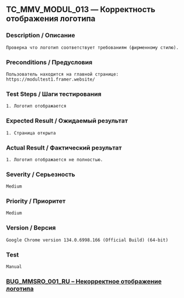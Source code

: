 ## TC_MMV_MODUL_013 — Корректность отображения логотипа

### Description / Описание
    Проверка что логотип соответствует требованиям (фирменному стилю).

### Preconditions / Предусловия
    Пользователь находится на главной странице: https://modultest1.framer.website/

### Test Steps / Шаги тестирования
    1. Логотип отображается

### Expected Result / Ожидаемый результат
    1. Страница открыта

### Actual Result / Фактический результат
    1. Логотип отображается не полностью.

### Severity / Серьезность
    Medium

### Priority / Приоритет
    Medium

### Version / Версия
    Google Chrome version 134.0.6998.166 (Official Build) (64-bit)

### Test
    Manual

### [BUG_MMSRO_001_RU – Некорректное отображение логотипа](../bug_reports/BUG_MMSRO_001_RU.md)